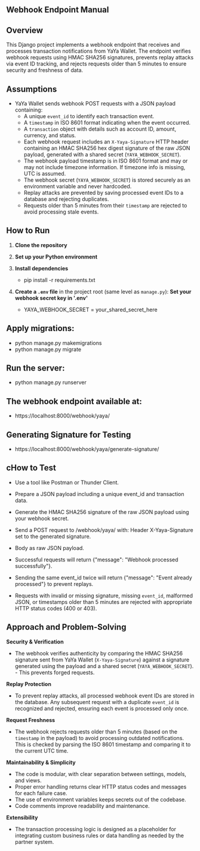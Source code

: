 ##  Webhook Endpoint Manual

## Overview

This Django project implements a webhook endpoint that receives and processes transaction notifications from YaYa Wallet. The endpoint verifies webhook requests using HMAC SHA256 signatures, prevents replay attacks via event ID tracking, and rejects requests older than 5 minutes to ensure security and freshness of data.

## Assumptions

- YaYa Wallet sends webhook POST requests with a JSON payload containing:
  - A unique `event_id` to identify each transaction event.
  - A `timestamp` in ISO 8601 format indicating when the event occurred.
  - A `transaction` object with details such as account ID, amount, currency, and status.
  - Each webhook request includes an `X-Yaya-Signature` HTTP header containing an HMAC SHA256 hex digest   signature of the raw JSON payload, generated with a shared secret (`YAYA_WEBHOOK_SECRET`).
  - The webhook payload timestamp is in ISO 8601 format and may or may not include timezone information. If timezone info is missing, UTC is assumed.
  - The webhook secret (`YAYA_WEBHOOK_SECRET`) is stored securely as an environment variable and never hardcoded.
  - Replay attacks are prevented by saving processed event IDs to a database and rejecting duplicates.
  - Requests older than 5 minutes from their `timestamp` are rejected to avoid processing stale events.


## How to Run

1. **Clone the repository**

2. **Set up your Python environment** 

3. **Install dependencies**
    - pip install -r requirements.txt


4. **Create a `.env` file** in the project root (same level as `manage.py`):
     **Set your webhook secret key in '.env'**
      - YAYA_WEBHOOK_SECRET = your_shared_secret_here

##  Apply migrations:

   - python manage.py makemigrations
   - python manage.py migrate
   
##  Run the server:
 - python manage.py runserver
    
    
##  The webhook endpoint available at:
 - https://localhost:8000/webhook/yaya/ 
  
##  Generating Signature for Testing
 - https://localhost:8000/webhook/yaya/generate-signature/


## cHow to Test
- Use a tool like Postman or Thunder Client.

- Prepare a JSON payload including a unique event_id and transaction data.

- Generate the HMAC SHA256 signature of the raw JSON payload using your webhook secret.

- Send a POST request to /webhook/yaya/ with:  Header X-Yaya-Signature set to the generated signature.

- Body as raw JSON payload.

- Successful requests will return {"message": "Webhook processed successfully"}.

- Sending the same event_id twice will return {"message": "Event already processed"} to prevent replays.

- Requests with invalid or missing signature, missing `event_id`, malformed JSON, or timestamps older than 5 minutes are rejected with appropriate HTTP status codes (400 or 403).



## Approach and Problem-Solving

**Security & Verification**  
- The webhook verifies authenticity by comparing the HMAC SHA256 signature sent from YaYa Wallet (`X-Yaya-Signature`) against a signature generated using the payload and a shared secret (`YAYA_WEBHOOK_SECRET`). - This prevents forged requests.

**Replay Protection**  
- To prevent replay attacks, all processed webhook event IDs are stored in the database. Any subsequent request with a duplicate `event_id` is recognized and rejected, ensuring each event is processed only once.

**Request Freshness**  
 - The webhook rejects requests older than 5 minutes (based on the `timestamp` in the payload) to avoid processing outdated notifications. This is checked by parsing the ISO 8601 timestamp and comparing it to the current UTC time.

**Maintainability & Simplicity**  
 - The code is modular, with clear separation between settings, models, and views.  
 - Proper error handling returns clear HTTP status codes and messages for each failure case.  
 - The use of environment variables keeps secrets out of the codebase.  
 - Code comments improve readability and maintenance.

**Extensibility**  
 - The transaction processing logic is designed as a placeholder for integrating custom business rules or data handling as needed by the partner system.




